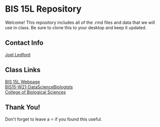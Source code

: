 # BIS 15L Repository

Welcome! This repository includes all of the .rmd files and data that we will use in class. Be sure to clone this to your desktop and keep it updated.  

## Contact Info

[Joel Ledford](mailto:jmledford@ucdavis.edu)  

## Class Links  

[BIS 15L Webpage](https://jmledford3115.github.io/datascibiol/)  
[BIS15-W21-DataScienceBiologists](https://github.com/jmledford3115/BIS15L-W21-DataScienceBiologists)  
[College of Biological Sciences](https://biology.ucdavis.edu/)  

## Thank You!  

Don't forget to leave a ⭐ if you found this useful.